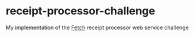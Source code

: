 # receipt-processor-challenge
My implementation of the [Fetch](https://fetch.com/) receipt processor web service challenge
